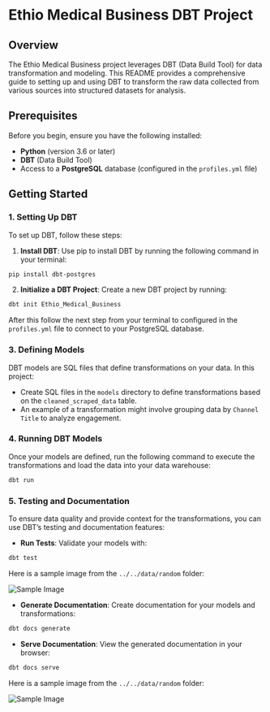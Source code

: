 # Ethio Medical Business DBT Project

## Overview

The Ethio Medical Business project leverages DBT (Data Build Tool) for data transformation and modeling. This README provides a comprehensive guide to setting up and using DBT to transform the raw data collected from various sources into structured datasets for analysis.

## Prerequisites

Before you begin, ensure you have the following installed:

- **Python** (version 3.6 or later)
- **DBT** (Data Build Tool)
- Access to a **PostgreSQL** database (configured in the `profiles.yml` file)

## Getting Started

### 1. Setting Up DBT

To set up DBT, follow these steps:

1. **Install DBT**: Use pip to install DBT by running the following command in your terminal:

```bash
pip install dbt-postgres
```

2. **Initialize a DBT Project**: Create a new DBT project by running:

```bash
dbt init Ethio_Medical_Business
```

After this follow the next step from your terminal to configured in the `profiles.yml` file to connect to your PostgreSQL database.

### 3. Defining Models

DBT models are SQL files that define transformations on your data. In this project:

- Create SQL files in the `models` directory to define transformations based on the `cleaned_scraped_data` table.
- An example of a transformation might involve grouping data by `Channel Title` to analyze engagement.

### 4. Running DBT Models
Once your models are defined, run the following command to execute the transformations and load the data into your data warehouse:

```bash
dbt run
```

### 5. Testing and Documentation
To ensure data quality and provide context for the transformations, you can use DBT’s testing and documentation features:

* **Run Tests**: Validate your models with:
```bash
dbt test
```
Here is a sample image from the `../../data/random` folder:

![Sample Image](../../data/random/dbt_test.jpg)

* **Generate Documentation**: Create documentation for your models and transformations:

```bash
dbt docs generate
```

* **Serve Documentation**: View the generated documentation in your browser:

```bash
dbt docs serve
```

Here is a sample image from the `../../data/random` folder:

![Sample Image](../../data/random/sample_generated_doc.jpg)